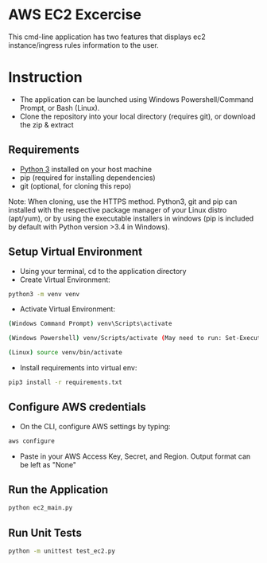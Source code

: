 # AWS EC2 Excercise

This cmd-line application has two features that displays ec2 instance/ingress rules information to the user.

# Instruction

* The application can be launched using Windows Powershell/Command Prompt, or Bash (Linux). 
* Clone the repository into your local directory (requires git), or download the zip & extract

## Requirements

* [Python 3](https://www.python.org/downloads/) installed on your host machine
* pip (required for installing dependencies)
* git (optional, for cloning this repo)

Note: When cloning, use the HTTPS method. Python3, git and pip can installed with the respective package manager of your Linux distro (apt/yum), or by using the executable installers in windows (pip is included by default with Python version >3.4 in Windows).

## Setup Virtual Environment

* Using your terminal, cd to the application directory
* Create Virtual Environment:
```bash
python3 -m venv venv
```

* Activate Virtual Environment:
```bash
(Windows Command Prompt) venv\Scripts\activate
```
```bash
(Windows Powershell) venv/Scripts/activate (May need to run: Set-ExecutionPolicy RemoteSigned)
```
```bash
(Linux) source venv/bin/activate
```

* Install requirements into virtual env:
```bash
pip3 install -r requirements.txt
```

## Configure AWS credentials

* On the CLI, configure AWS settings by typing:
```bash
aws configure
```
* Paste in your AWS Access Key, Secret, and Region. Output format can be left as "None"

## Run the Application

```bash
python ec2_main.py
```

## Run Unit Tests
```bash
python -m unittest test_ec2.py
```

